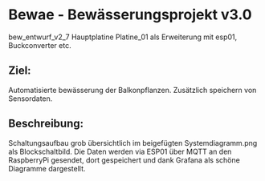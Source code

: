 # Bewae - Bewässerungsprojekt v3.0

bew_entwurf_v2_7 Hauptplatine
Platine_01 als Erweiterung mit esp01, Buckconverter etc.

## Ziel:
Automatisierte bewässerung der Balkonpflanzen. Zusätzlich speichern von Sensordaten.

## Beschreibung:
Schaltungsaufbau grob übersichtlich im beigefügten Systemdiagramm.png als Blockschaltbild. Die Daten werden via ESP01 über MQTT an den RaspberryPi gesendet, dort gespeichert und dank Grafana als schöne Diagramme dargestellt.
